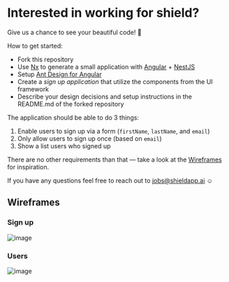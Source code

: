 # Interested in working for shield?

Give us a chance to see your beautiful code! 🤩 

How to get started:
- Fork this repository
- Use [Nx](https://nx.dev/) to generate a small application with [Angular](https://angular.io/) + [NestJS](https://nestjs.com/)
- Setup [Ant Design for Angular](https://ng.ant.design/docs/introduce/en)
- Create a *sign up application* that utilize the components from the UI framework
- Describe your design decisions and setup instructions in the README.md of the forked repository

The application should be able to do 3 things:
1. Enable users to sign up via a form (`firstName`, `lastName`, and `email`)
2. Only allow users to sign up once (based on `email`)
3. Show a list users who signed up

There are no other requirements than that — take a look at the [Wireframes](#wireframes) for inspiration.

If you have any questions feel free to reach out to jobs@shieldapp.ai ☺️

## Wireframes

### Sign up
![image](https://user-images.githubusercontent.com/4225398/114384176-ae7cae00-9b8e-11eb-9d03-da29177ded8f.png)

### Users

![image](https://user-images.githubusercontent.com/4225398/114381913-01a13180-9b8c-11eb-9e3a-69eb31090daf.png)

